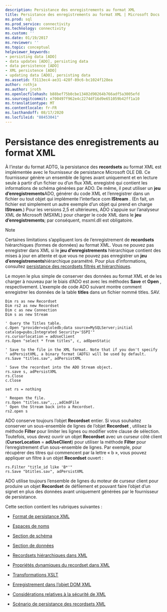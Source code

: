 ```yaml
---
description: Persistance des enregistrements au format XML
title: Persistance des enregistrements au format XML | Microsoft Docs
ms.prod: sql
ms.prod_service: connectivity
ms.technology: connectivity
ms.custom: ''
ms.date: 01/19/2017
ms.reviewer: ''
ms.topic: conceptual
helpviewer_keywords:
- persisting data [ADO]
- data updates [ADO], persisting data
- data persistence [ADO]
- XML persistence [ADO]
- updating data [ADO], persisting data
ms.assetid: f3113ec4-ae31-428f-89c6-bc1024f128ea
author: rothja
ms.author: jroth
ms.openlocfilehash: b88bef75b0cbe13402d90264b766adf5a3005efd
ms.sourcegitcommit: e700497f962e4c2274df16d9e651059b42ff1a10
ms.translationtype: MT
ms.contentlocale: fr-FR
ms.lasthandoff: 08/17/2020
ms.locfileid: "88453041"
---
```

# <a name="persisting-records-in-xml-format"></a>Persistance des enregistrements au format XML
À l’instar du format ADTG, la persistance des **recordsets** au format XML est implémentée avec le fournisseur de persistance Microsoft OLE DB. Ce fournisseur génère un ensemble de lignes avant uniquement et en lecture seule à partir d’un fichier ou d’un flux XML enregistré qui contient les informations de schéma générées par ADO. De même, il peut utiliser un **jeu d’enregistrements**ADO, générer du code XML et l’enregistrer dans un fichier ou tout objet qui implémente l’interface com **IStream** . (En fait, un fichier est simplement un autre exemple d’un objet qui prend en charge **IStream**.) Pour les versions 2,5 et ultérieures, ADO s’appuie sur l’analyseur XML de Microsoft (MSXML) pour charger le code XML dans le **jeu d’enregistrements**; par conséquent, msxml.dll est obligatoire.  
  
> [!NOTE]
>  Certaines limitations s’appliquent lors de l’enregistrement de **recordsets** hiérarchiques (formes de données) au format XML. Vous ne pouvez pas enregistrer dans XML si le **jeu d’enregistrements** hiérarchique contient des mises à jour en attente et que vous ne pouvez pas enregistrer un **jeu d’enregistrements**hiérarchique paramétré. Pour plus d’informations, consultez [persistance des recordsets filtrés et hiérarchiques](../../../ado/guide/data/persisting-filtered-and-hierarchical-recordsets.md).  
  
 Le moyen le plus simple de conserver des données au format XML et de les charger à nouveau par le biais d’ADO est avec les méthodes **Save** et **Open** , respectivement. L’exemple de code ADO suivant montre comment enregistrer les données de la table **titles** dans un fichier nommé titles. SAV.  
  
```  
Dim rs as new Recordset  
Dim rs2 as new Recordset  
Dim c as new Connection  
Dim s as new Stream  
  
' Query the Titles table.  
c.Open "provider=sqloledb;data source=MySQLServer;initial catalog=pubs;Integrated Security='SSPI'"  
rs.cursorlocation = adUseClient  
rs.Open "select * from titles", c, adOpenStatic  
  
' Save to the file in the XML format. Note that if you don't specify   
' adPersistXML, a binary format (ADTG) will be used by default.  
rs.Save "titles.sav", adPersistXML  
  
' Save the recordset into the ADO Stream object.  
rs.save s, adPersistXML  
rs.Close  
c.Close  
  
set rs = nothing  
  
' Reopen the file.  
rs.Open "titles.sav",,,,adCmdFile  
' Open the Stream back into a Recordset.  
rs2.open s  
```  
  
 ADO conserve toujours l’objet **Recordset** entier. Si vous souhaitez conserver un sous-ensemble de lignes de l’objet **Recordset** , utilisez la méthode **Filter** pour limiter les lignes ou modifier votre clause de sélection. Toutefois, vous devez ouvrir un objet **Recordset** avec un curseur côté client (**CursorLocation**  =  **adUseClient**) pour utiliser la méthode **Filter** pour l’enregistrement d’un sous-ensemble de lignes. Par exemple, pour récupérer des titres qui commencent par la lettre « b », vous pouvez appliquer un filtre à un objet **Recordset** ouvert :  
  
```  
rs.Filter "title_id like 'B*'"  
rs.Save "btitles.sav", adPersistXML  
```  
  
 ADO utilise toujours l’ensemble de lignes du moteur de curseur client pour produire un objet **Recordset** de défilement et pouvant faire l’objet d’un signet en plus des données avant uniquement générées par le fournisseur de persistance.  
  
 Cette section contient les rubriques suivantes :  
  
-   [Format de persistance XML](../../../ado/guide/data/xml-persistence-format.md)  
  
-   [Espaces de noms](../../../ado/guide/data/namespaces.md)  
  
-   [Section de schéma](../../../ado/guide/data/schema-section.md)  
  
-   [Section de données](../../../ado/guide/data/data-section.md)  
  
-   [Recordsets hiérarchiques dans XML](../../../ado/guide/data/hierarchical-recordsets-in-xml.md)  
  
-   [Propriétés dynamiques du recordset dans XML](../../../ado/guide/data/recordset-dynamic-properties-in-xml.md)  
  
-   [Transformations XSLT](../../../ado/guide/data/xslt-transformations.md)  
  
-   [Enregistrement dans l’objet DOM XML](../../../ado/guide/data/saving-to-the-xml-dom-object.md)  
  
-   [Considérations relatives à la sécurité de XML](../../../ado/guide/data/xml-security-considerations.md)  
  
-   [Scénario de persistance des recordsets XML](../../../ado/guide/data/xml-recordset-persistence-scenario.md)
